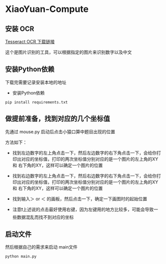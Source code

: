 # XiaoYuan-Compute

## 安装 OCR
[Tesseract OCR 下载链接](https://digi.bib.uni-mannheim.de/tesseract/tesseract-ocr-w64-setup-v5.3.0.20221214.exe)

这个是图片识别的工具，可以根据指定的图片来识别数字以及中文

## 安装Python依赖
下载完需要记录安装本地的地址

- 安装Python依赖

```
pip install requirements.txt
```

## 做提前准备，找到对应的几个坐标值

先通过 mouse.py 启动后点击小猿口算中题目出现的位置

方法如下：

- 找到左边数字的左上角点击一下，然后左边数字的右下角点击一下，会给你打印出对应的坐标值，打印的两次坐标值分别对应的是一个图片的左上角的XY 和 右下角的XY，这样可以确定一个图片的位置

- 找到右边数字的左上角点击一下，然后右边数字的右下角点击一下，会给你打印出对应的坐标值，打印的两次坐标值分别对应的是一个图片的左上角的XY 和 右下角的XY，这样可以确定一个图片的位置

- 找到输入＞ or ＜ 的画板，然后点击一下，确定一下画图时的起始位置

- 注意❗上述说的点击最好使用右键，因为左键用的地方比较多，可能会导致一些数据混乱而找不到对应的坐标

## 启动文件

然后根据自己的需求来启动 main文件

```
python main.py
```
